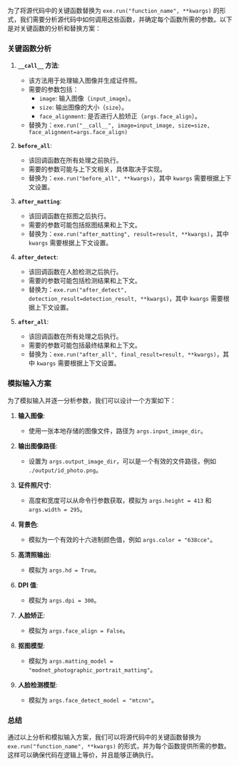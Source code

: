 为了将源代码中的关键函数替换为 `exe.run("function_name", **kwargs)` 的形式，我们需要分析源代码中如何调用这些函数，并确定每个函数所需的参数。以下是对关键函数的分析和替换方案：

### 关键函数分析

1. **`__call__` 方法**:
   - 该方法用于处理输入图像并生成证件照。
   - 需要的参数包括：
     - `image`: 输入图像（`input_image`）。
     - `size`: 输出图像的大小（`size`）。
     - `face_alignment`: 是否进行人脸矫正（`args.face_align`）。
   - 替换为：`exe.run("__call__", image=input_image, size=size, face_alignment=args.face_align)`

2. **`before_all`**:
   - 该回调函数在所有处理之前执行。
   - 需要的参数可能与上下文相关，具体取决于实现。
   - 替换为：`exe.run("before_all", **kwargs)`，其中 `kwargs` 需要根据上下文设置。

3. **`after_matting`**:
   - 该回调函数在抠图之后执行。
   - 需要的参数可能包括抠图结果和上下文。
   - 替换为：`exe.run("after_matting", result=result, **kwargs)`，其中 `kwargs` 需要根据上下文设置。

4. **`after_detect`**:
   - 该回调函数在人脸检测之后执行。
   - 需要的参数可能包括检测结果和上下文。
   - 替换为：`exe.run("after_detect", detection_result=detection_result, **kwargs)`，其中 `kwargs` 需要根据上下文设置。

5. **`after_all`**:
   - 该回调函数在所有处理之后执行。
   - 需要的参数可能包括最终结果和上下文。
   - 替换为：`exe.run("after_all", final_result=result, **kwargs)`，其中 `kwargs` 需要根据上下文设置。

### 模拟输入方案

为了模拟输入并逐一分析参数，我们可以设计一个方案如下：

1. **输入图像**:
   - 使用一张本地存储的图像文件，路径为 `args.input_image_dir`。

2. **输出图像路径**:
   - 设置为 `args.output_image_dir`，可以是一个有效的文件路径，例如 `./output/id_photo.png`。

3. **证件照尺寸**:
   - 高度和宽度可以从命令行参数获取，模拟为 `args.height = 413` 和 `args.width = 295`。

4. **背景色**:
   - 模拟为一个有效的十六进制颜色值，例如 `args.color = "638cce"`。

5. **高清照输出**:
   - 模拟为 `args.hd = True`。

6. **DPI 值**:
   - 模拟为 `args.dpi = 300`。

7. **人脸矫正**:
   - 模拟为 `args.face_align = False`。

8. **抠图模型**:
   - 模拟为 `args.matting_model = "modnet_photographic_portrait_matting"`。

9. **人脸检测模型**:
   - 模拟为 `args.face_detect_model = "mtcnn"`。

### 总结

通过以上分析和模拟输入方案，我们可以将源代码中的关键函数替换为 `exe.run("function_name", **kwargs)` 的形式，并为每个函数提供所需的参数。这样可以确保代码在逻辑上等价，并且能够正确执行。